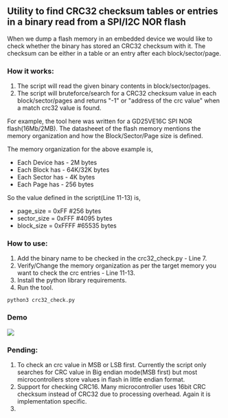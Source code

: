 
## Utility to find CRC32 checksum tables or entries in a binary read from a SPI/I2C NOR flash 

When we dump a flash memory in an embedded device we would like to check whether the binary has stored an CRC32 checksum with it. The checksum can be either in a table or an entry after each block/sector/page. 

### How it works:

1. The script will read the given binary contents in block/sector/pages.
2. The script will bruteforce/search for a CRC32 checksum value in each block/sector/pages and returns "-1" or "address of the crc value" when a match crc32 value is found.

For example, the tool here was written for a GD25VE16C SPI NOR flash(16Mb/2MB). The datasheeet of the flash memory mentions the memory organization and how the Block/Sector/Page size is defined.

The memory organization for the above example is,

* Each Device has - 2M bytes
* Each Block has - 64K/32K bytes
* Each Sector has - 4K bytes
* Each Page has - 256 bytes

So the value defined in the script(Line 11-13) is, 

* page_size = 0xFF  #256 bytes
* sector_size = 0xFFF  #4095 bytes
* block_size = 0xFFFF  #65535 bytes

### How to use:

1. Add the binary name to be checked in the crc32_check.py - Line 7. 
2. Verify/Change the memory organization as per the target memory you want to check the crc entries - Line 11-13. 
3. Install the python library requirements.
4. Run the tool. 
``` 
python3 crc32_check.py
```
### Demo

![](crc32_check1.gif)


### Pending:
1. To check an crc value in MSB or LSB first. Currently the script only searches for CRC value in Big endian mode(MSB first) but most microcontrollers store values in flash in little endian format. 
2. Support for checking CRC16. Many microcontroller uses 16bit CRC checksum instead of CRC32 due to processing overhead. Again it is implementation specific. 
3. 
